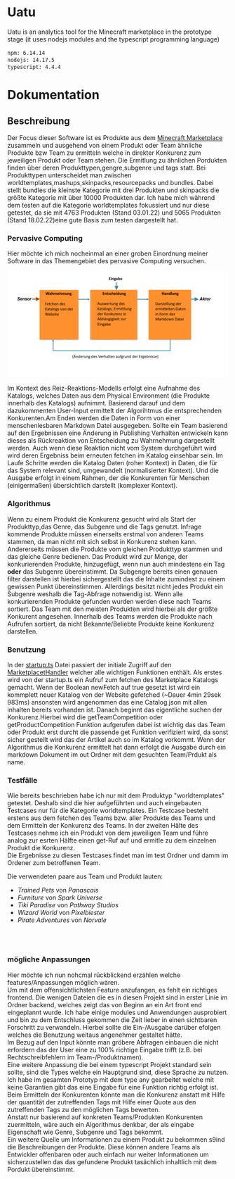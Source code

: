 # Uatu

Uatu is an analytics tool for the Minecraft marketplace in the prototype stage (it uses nodejs modules and the typescript programming language)

```
npm: 6.14.14
nodejs: 14.17.5
typescript: 4.4.4
```

# **Dokumentation**

## **Beschreibung**

Der Focus dieser Software ist es Produkte aus dem [Minecraft Marketplace](https://www.minecraft.net/en-us/catalog) zusammeln und ausgehend von einem Produkt oder Team ähnliche Produkte bzw Team zu ermitteln welche in direkter Konkurenz zum jeweiligen Produkt oder Team stehen. Die Ermitlung zu ähnlichen Pordukten finden über deren Produkttypen,gengre,subgenre und tags statt. Bei Produkttypen unterscheidet man zwischen worldtemplates,mashups,skinpacks,resourcepacks und bundles. Dabei stellt bundles die kleinste Kategorie mit drei Produkten und skinpacks die größte Kategorie mit über 10000 Produkten dar. Ich habe mich während dem testen auf die Kategorie worldtemplates fokussiert und nur diese getestet, da sie mit 4763 Produkten (Stand 03.01.22) und 5065 Produkten (Stand 18.02.22)eine gute Basis zum testen dargestellt hat.

### **Pervasive Computing**

Hier möchte ich mich nocheinmal an einer groben Einordnung meiner Software in das Themengebiet des pervasive Computing versuchen.<br>

![Alt text](img/modell.png)

Im Kontext des Reiz-Reaktions-Modells erfolgt eine Aufnahme des Katalogs, welches Daten aus dem Physical Environment (die Produkte innerhalb des Katalogs) aufnimmt. Basierend darauf und dem dazukommenten User-Input ermittelt der Algorihtmus die entsprechenden Konkurenten.Am Enden werden die Daten in Form von einer menschenlesbaren Markdown Datei ausgegeben. Sollte ein Team basierend auf den Ergebnissen eine Änderung in Publishing Verhalten entwickeln kann dieses als Rückreaktion von Entscheidung zu Wahrnehmung dargestellt werden. Auch wenn diese Reaktion nicht vom System durchgeführt wird wird deren Ergebniss beim erneuten fetchen im Katalog einsehbar sein. Im Laufe Schritte werden die Katalog Daten (roher Kontext) in Daten, die für das System relevant sind, umgewandelt (normalisierter Kontext). Und die Ausgabe erfolgt in einem Rahmen, der die Konkurenten für Menschen (einigermaßen) übersichtlich darstellt (komplexer Kontext).

### **Algorithmus**

Wenn zu einem Produkt die Konkurenz gesucht wird als Start der Produkttyp,das Genre, das Subgenre und die Tags genutzt. Infrage kommende Produkte müssen einerseits erstmal von anderen Teams stammen, da man nicht mit sich selbst in Konkurenz stehen kann. Andererseits müssen die Produkte vom gleichen Produkttyp stammen und das gleiche Genre bedienen. Das Produkt wird zur Menge, der konkurierenden Produkte, hinzugefügt, wenn nun auch mindestens ein Tag **oder** das Subgenre übereinstimmt. Da Subgengre bereits einen genauen filter darstellen ist hierbei sichergestellt das die Inhalte zumindest zu einem gewissen Punkt übereinstimmen. Allerdings besitzt nicht jedes Produkt ein Subgenre weshalb die Tag-Abfrage notwendig ist. Wenn alle konkurierenden Produkte gefunden wurden werden diese nach Teams sortiert. Das Team mit den meisten Produkten wird hierbei als der größte Konkurent angesehen. Innerhalb des Teams werden die Produkte nach Aufrufen sortiert, da nicht Bekannte/Beliebte Produkte keine Konkurenz darstellen.

### **Benutzung**

In der [startup.ts](https://github.com/akokay/Uatu/blob/main/src/startup.ts) Datei passiert der initiale Zugriff auf den [MarketplacetHandler](https://github.com/akokay/Uatu/blob/main/src/backend/MarketplacetHandler.ts) welcher alle wichtigen Funktionen enthält. Als erstes wird von der startup.ts ein Aufruf zum fetchen des Marketplace Katalogs gemacht. Wenn der Boolean newFetch auf true gesetzt ist wird ein kommplett neuer Katalog von der Website gefetched (~Dauer 4min 29sek 983ms) ansonsten wird angenommen das eine Catalog.json mit allen inhalten bereits vorhanden ist. Danach beginnt das eigentliche suchen der Konkurenz.Hierbei wird die getTeamCompetition oder getProductCompetition Funktion aufgerufen dabei ist wichtig das das Team oder Produkt erst durcht die passende get Funktion verifiziert wird, da sonst sicher gestellt wird das der Artikel auch so im Katalog vorkommt.
Wenn der Algorithmus die Konkurenz ermittelt hat dann erfolgt die Ausgabe durch ein markdown Dokument im out Ordner mit dem gesuchten Team/Prdukt als name.

### **Testfälle**

Wie bereits beschrieben habe ich nur mit dem Produktyp "worldtemplates" getestet. Deshalb sind die hier aufgeführten und auch eingebauten Testcases nur für die Kategorie worldtemplates. Ein Testcase besteht erstens aus dem fetchen des Teams bzw. aller Produkte des Teams und dem Ermitteln der Konkurenz des Teams. In der zweiten Hälte des Testcases nehme ich ein Produkt von dem jeweiligen Team und führe analog zur esrten Hälfte einen get-Ruf auf und ermitle zu dem einzelnen Produkt die Konkurenz.<br>
Die Ergebnisse zu diesen Testcases findet man im test Ordner und damm im Ordener zum betroffenen Team.

Die verwendeten paare aus Team und Produkt lauten:

- _Trained Pets_ von _Panascais_
- _Furniture_ von _Spark Universe_
- _Tiki Paradise_ von _Pathway Studios_
- _Wizard World_ von _Pixelbiester_
- _Pirate Adventures_ von _Norvale_

<br><br>

### mögliche Anpassungen

Hier möchte ich nun nohcmal rückblickend erzählen welche features/Anpassungen möglich wären.<br>
Um mit dem offensichtlichsten Feature anzufangen, es fehlt ein richtiges frontend. Die wenigen Dateien die es in diesen Projekt sind in erster Linie im Ordner backend, welches zeigt das von Beginn an ein Art front end eingeplannt wurde. Ich habe einige modules und Anwendungen ausprobiert und bin zu dem Entschluss gekommen die Zeit lieber in einen sichtbaren Forschritt zu verwandeln. Hierbei sollte die Ein-/Ausgabe darüber efolgen welches die Benutzung weitaus angenehmer gestaltet hätte.<br>
Im Bezug auf den Input könnte man gröbere Abfragen einbauen die nicht erfordern das der User eine zu 100% richtige Eingabe trifft (z.B. bei Rechtschreibfehlern im Team-/Produktnamen).<br>
Eine weitere Anpassung die bei einem typescript Projekt standard sein sollte, sind die Types welche ein Hauptgrund sind, diese Sprache zu nutzen. Ich habe im gesamten Prototyp mit dem type any gearbeitet welche mit keine Garantien gibt das eine Eingabe für eine Funktion richtig erfolgt ist.<br>
Beim Ermitteln der Konkurenten könnte man die Konkurenz anstatt mit Hilfe der quantität der zutreffenden Tags mit Hilfe einer Quote aus den zutreffenden Tags zu den möglichen Tags bewerten.<br>
Anstatt nur basierend auf konkreten Teams/Produkten Konkurenten zuermitteln, wäre auch ein Algorithmus denkbar, der als eingabe Eigenschaft wie Genre, Subgenre und Tags bekommt.<br>
Ein weitere Quelle um Informationen zu einem Produkt zu bekommen s9ind die Beschreibungen der Produkte. Diese können andere Teams als Entwickler offenbaren oder auch einfach nur weiter Informationen um sicherzustellen das das gefundene Produkt tasächlich inhaltlich mit dem Pordukt übereinstimmt.
